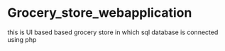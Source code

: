 # Grocery_store_webapplication
this is UI based based grocery store in which sql database is connected using php

